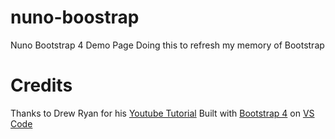 # nuno-boostrap
Nuno Bootstrap 4 Demo Page
Doing this to refresh my memory of Bootstrap

# Credits
Thanks to Drew Ryan for his [Youtube Tutorial](https://www.youtube.com/watch?v=V_lAhqLXT9A&t=3210s&frags=pl%2Cwn)
Built with [Bootstrap 4](https://github.com/twbs/bootstrap) on [VS Code](https://github.com/microsoft/vscode)
